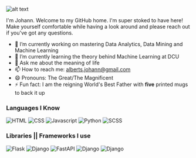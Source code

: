 ![alt text](https://media.giphy.com/media/lIzAEoZEn571u/giphy.gif "Hello there")

I'm Johann. Welcome to my GitHub home. I'm super stoked to have here! Make yourself comfortable while having a look around and please reach out if you've got any questions.

- 🔭 I’m currently working on mastering Data Analytics, Data Mining and Machine Learning
- 🌱 I’m currently learning the theory behind Machine Learning at DCU
- 💬 Ask me about the meaning of life
- 📫 How to reach me: alberts.johann@gmail.com
- 😄 Pronouns: The Great/The Magnificent
- ⚡ Fun fact: I am the reigning World's Best Father with **five** printed mugs to back it up

### Languages I Know

![HTML](https://img.shields.io/static/v1?label=HTML&message=5&color=E34F26&style=for-the-badge&logo=html5)
![CSS](https://img.shields.io/static/v1?label=CSS&message=3&color=1572B6&style=for-the-badge&logo=css3)
![Javascript](https://img.shields.io/static/v1?label=JavaScript&message=ES8&style=for-the-badge&color=F7DF1E&logo=JavaScript)
![Python](https://img.shields.io/static/v1?label=Python&style=for-the-badge&message=3&color=3776AB&logo=PYTHON)
![SCSS](https://img.shields.io/static/v1?label=sass&style=for-the-badge&message=👍&color=CC6699&logo=sass)

### Libraries || Frameworks I use

![Flask](https://img.shields.io/static/v1?label=Flask&style=for-the-badge&message=1.1.2&color=181717&logo=flask)
![Django](https://img.shields.io/static/v1?label=Django&style=for-the-badge&message=3.1&color=092E20&logo=django)
![FastAPI](https://img.shields.io/static/v1?label=FastAPI&style=for-the-badge&message=0.6&color=009485&logo=fastapi)
![Django](https://img.shields.io/static/v1?label=Django-REST-Framework&style=for-the-badge&message=3.1&color=a30000&logo=django)
![Django](https://img.shields.io/badge/Pandas-latest-blue)
